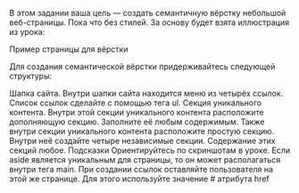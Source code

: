 В этом задании ваша цель — создать семантичную вёрстку небольшой веб-страницы. Пока что без стилей. За основу будет взята иллюстрация из урока:

Пример страницы для вёрстки

Для создания семантической вёрстки придерживайтесь следующей структуры:

Шапка сайта. Внутри шапки сайта находится меню из четырёх ссылок. Список ссылок сделайте с помощью тега ul.
Секция уникального контента.
Внутри этой секции уникального контента расположите дополняющую секцию. Заполните её любым содержимым.
Также внутри секции уникального контента расположите простую секцию. Внутри неё создайте четыре независимые секции. Содержание этих секций любое.
Подсказки
Ориентируйтесь по скриншотам в уроке.
Если aside является уникальным для страницы, то он может располагаться внутри тега main.
При создании ссылок оставляйте пользователя на этой же странице. Для этого используйте значение # атрибута href

